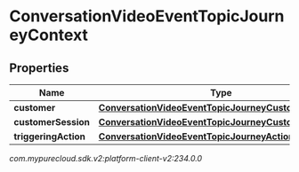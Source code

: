 # ConversationVideoEventTopicJourneyContext


## Properties

| Name | Type | Description | Notes |
| ------------ | ------------- | ------------- | ------------- |
| **customer** | [**ConversationVideoEventTopicJourneyCustomer**](ConversationVideoEventTopicJourneyCustomer) |  |  [optional] |
| **customerSession** | [**ConversationVideoEventTopicJourneyCustomerSession**](ConversationVideoEventTopicJourneyCustomerSession) |  |  [optional] |
| **triggeringAction** | [**ConversationVideoEventTopicJourneyAction**](ConversationVideoEventTopicJourneyAction) |  |  [optional] |




_com.mypurecloud.sdk.v2:platform-client-v2:234.0.0_
